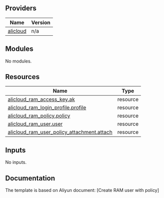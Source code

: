 <!-- BEGIN_TF_DOCS -->
## Providers

| Name | Version |
|------|---------|
| <a name="provider_alicloud"></a> [alicloud](#provider\_alicloud) | n/a |

## Modules

No modules.

## Resources

| Name | Type |
|------|------|
| [alicloud_ram_access_key.ak](https://registry.terraform.io/providers/aliyun/alicloud/latest/docs/resources/ram_access_key) | resource |
| [alicloud_ram_login_profile.profile](https://registry.terraform.io/providers/aliyun/alicloud/latest/docs/resources/ram_login_profile) | resource |
| [alicloud_ram_policy.policy](https://registry.terraform.io/providers/aliyun/alicloud/latest/docs/resources/ram_policy) | resource |
| [alicloud_ram_user.user](https://registry.terraform.io/providers/aliyun/alicloud/latest/docs/resources/ram_user) | resource |
| [alicloud_ram_user_policy_attachment.attach](https://registry.terraform.io/providers/aliyun/alicloud/latest/docs/resources/ram_user_policy_attachment) | resource |

## Inputs

No inputs.
<!-- END_TF_DOCS -->

## Documentation
<!-- docs-link --> 

The template is based on Aliyun document: [Create RAM user with policy]


<!-- docs-link --> 